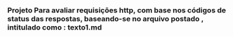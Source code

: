 ### Projeto Para avaliar requisições http, com base nos  códigos de status das respostas, baseando-se no arquivo postado , intitulado como : texto1.md 
